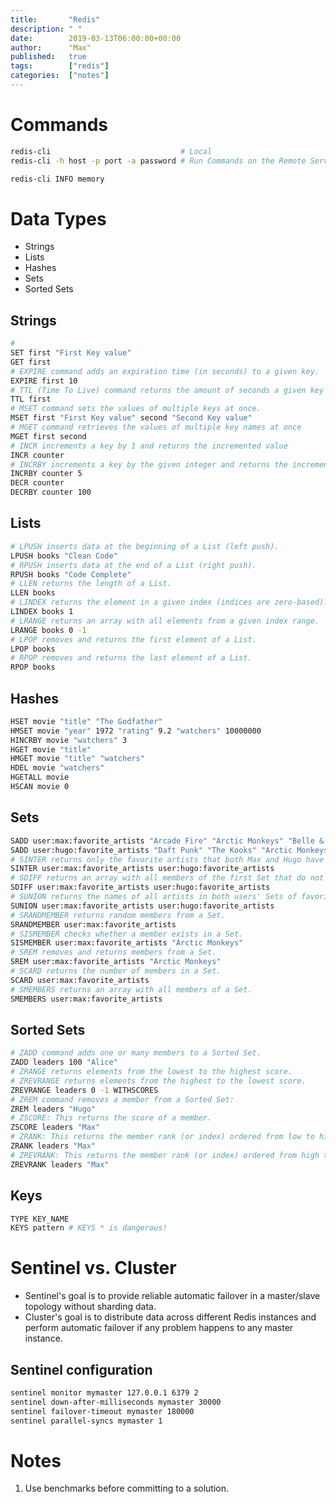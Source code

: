 ```yaml
---
title:       "Redis"
description: " "
date:        2019-03-13T06:00:00+00:00
author:      "Max"
published:   true
tags:        ["redis"]
categories:  ["notes"]
---
```


# Commands

```bash
redis-cli                             # Local
redis-cli -h host -p port -a password # Run Commands on the Remote Server

redis-cli INFO memory
```

# Data Types

- Strings
- Lists
- Hashes
- Sets
- Sorted Sets

## Strings

```bash
#
SET first "First Key value"
GET first
# EXPIRE command adds an expiration time (in seconds) to a given key.
EXPIRE first 10
# TTL (Time To Live) command returns the amount of seconds a given key has left to live.
TTL first
# MSET command sets the values of multiple keys at once.
MSET first "First Key value" second "Second Key value"
# MGET command retrieves the values of multiple key names at once
MGET first second
# INCR increments a key by 1 and returns the incremented value
INCR counter
# INCRBY increments a key by the given integer and returns the incremented value
INCRBY counter 5
DECR counter
DECRBY counter 100
```

## Lists

```bash
# LPUSH inserts data at the beginning of a List (left push).
LPUSH books "Clean Code"
# RPUSH inserts data at the end of a List (right push).
RPUSH books "Code Complete"
# LLEN returns the length of a List.
LLEN books
# LINDEX returns the element in a given index (indices are zero-based).
LINDEX books 1
# LRANGE returns an array with all elements from a given index range.
LRANGE books 0 -1
# LPOP removes and returns the first element of a List.
LPOP books
# RPOP removes and returns the last element of a List.
RPOP books
```

## Hashes

```bash
HSET movie "title" "The Godfather"
HMSET movie "year" 1972 "rating" 9.2 "watchers" 10000000
HINCRBY movie "watchers" 3
HGET movie "title"
HMGET movie "title" "watchers"
HDEL movie "watchers"
HGETALL movie
HSCAN movie 0
```

## Sets

```bash
SADD user:max:favorite_artists "Arcade Fire" "Arctic Monkeys" "Belle & Sebastian" "Lenine"
SADD user:hugo:favorite_artists "Daft Punk" "The Kooks" "Arctic Monkeys"
# SINTER returns only the favorite artists that both Max and Hugo have on their lists.
SINTER user:max:favorite_artists user:hugo:favorite_artists
# SDIFF returns an array with all members of the first Set that do not exist in the Sets that follow it.
SDIFF user:max:favorite_artists user:hugo:favorite_artists
# SUNION returns the names of all artists in both users' Sets of favorite artists.
SUNION user:max:favorite_artists user:hugo:favorite_artists
# SRANDMEMBER returns random members from a Set.
SRANDMEMBER user:max:favorite_artists
# SISMEMBER checks whether a member exists in a Set.
SISMEMBER user:max:favorite_artists "Arctic Monkeys"
# SREM removes and returns members from a Set.
SREM user:max:favorite_artists "Arctic Monkeys"
# SCARD returns the number of members in a Set.
SCARD user:max:favorite_artists
# SMEMBERS returns an array with all members of a Set.
SMEMBERS user:max:favorite_artists
```

## Sorted Sets

```bash
# ZADD command adds one or many members to a Sorted Set.
ZADD leaders 100 "Alice"
# ZRANGE returns elements from the lowest to the highest score.
# ZREVRANGE returns elements from the highest to the lowest score.
ZREVRANGE leaders 0 -1 WITHSCORES
# ZREM command removes a member from a Sorted Set:
ZREM leaders "Hugo"
# ZSCORE: This returns the score of a member.
ZSCORE leaders "Max"
# ZRANK: This returns the member rank (or index) ordered from low to high.
ZRANK leaders "Max"
# ZREVRANK: This returns the member rank (or index) ordered from high to low.
ZREVRANK leaders "Max"
```
## Keys

```bash
TYPE KEY_NAME
KEYS pattern # KEYS * is dangerous!
```










# Sentinel vs. Cluster

- Sentinel's goal is to provide reliable automatic failover in a master/slave topology without sharding data.
- Cluster's goal is to distribute data across different Redis instances and perform automatic failover if any problem happens to any master instance.

## Sentinel configuration

```bash
sentinel monitor mymaster 127.0.0.1 6379 2
sentinel down-after-milliseconds mymaster 30000
sentinel failover-timeout mymaster 180000
sentinel parallel-syncs mymaster 1
```

# Notes

1. Use benchmarks before committing to a solution.
